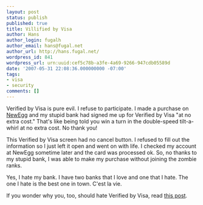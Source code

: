 ```yaml
---
layout: post
status: publish
published: true
title: Villified by Visa
author: Hans
author_login: fugalh
author_email: hans@fugal.net
author_url: http://hans.fugal.net/
wordpress_id: 841
wordpress_url: urn:uuid:cef5c78b-a3fe-4a69-9266-947cdb05589d
date: '2007-05-31 22:08:36.000000000 -07:00'
tags:
- visa
- security
comments: []
---
```

<p>Verified by Visa is pure evil. I refuse to participate. I made a purchase on <a href="http://newegg.com">NewEgg</a> and my stupid bank had signed me up for Verified by Visa "at no extra cost." That's like being told you win a turn in the double-speed tilt-a-whirl at no extra cost. No thank you!</p>

<p>This Verified by Visa screen had no cancel button. I refused to fill out the information so I just left it open and went on with life. I checked my account at NewEgg sometime later and the card was processed ok. So, no thanks to my stupid bank, I was able to make my purchase without joining the zombie ranks.</p>

<p>Yes, I hate my bank. I have two banks that I love and one that I hate. The one I hate is the best one in town. C'est la vie.</p>

<p>If you wonder why you, too, should hate Verified by Visa, read <a href="http://forge.ironrealms.com/2006/09/17/billing-stupidity/">this post</a>.</p>
